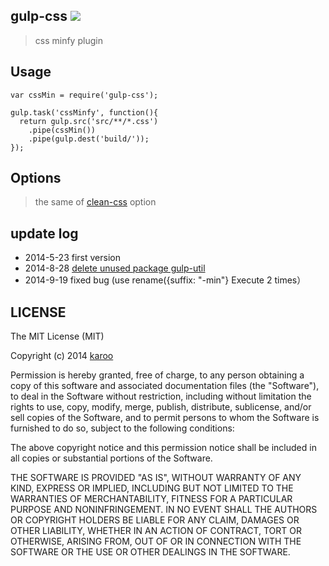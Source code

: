 ## gulp-css [![](http://img.shields.io/npm/v/gulp-css.svg?style=flat)](https://www.npmjs.org/package/gulp-css)
> css minfy plugin

## Usage
```
var cssMin = require('gulp-css');

gulp.task('cssMinfy', function(){
  return gulp.src('src/**/*.css')
    .pipe(cssMin())
    .pipe(gulp.dest('build/'));
});

```
## Options
> the same of [clean-css](https://github.com/GoalSmashers/clean-css#how-to-use-clean-css-programmatically) option

## update log
* 2014-5-23 first version
* 2014-8-28 [delete unused package gulp-util](https://github.com/karoo/gulp-css/issues/2)
* 2014-9-19 fixed bug (use rename({suffix: "-min"} Execute 2 times）

## LICENSE
The MIT License (MIT)

Copyright (c) 2014 [karoo](https://github.com/karoo/gulp-css)

Permission is hereby granted, free of charge, to any person obtaining a copy
of this software and associated documentation files (the "Software"), to deal
in the Software without restriction, including without limitation the rights
to use, copy, modify, merge, publish, distribute, sublicense, and/or sell
copies of the Software, and to permit persons to whom the Software is
furnished to do so, subject to the following conditions:

The above copyright notice and this permission notice shall be included in all
copies or substantial portions of the Software.

THE SOFTWARE IS PROVIDED "AS IS", WITHOUT WARRANTY OF ANY KIND, EXPRESS OR
IMPLIED, INCLUDING BUT NOT LIMITED TO THE WARRANTIES OF MERCHANTABILITY,
FITNESS FOR A PARTICULAR PURPOSE AND NONINFRINGEMENT. IN NO EVENT SHALL THE
AUTHORS OR COPYRIGHT HOLDERS BE LIABLE FOR ANY CLAIM, DAMAGES OR OTHER
LIABILITY, WHETHER IN AN ACTION OF CONTRACT, TORT OR OTHERWISE, ARISING FROM,
OUT OF OR IN CONNECTION WITH THE SOFTWARE OR THE USE OR OTHER DEALINGS IN THE
SOFTWARE.

